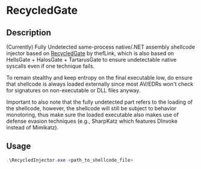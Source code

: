 # RecycledGate

## Description

(Currently) Fully Undetected same-process native/.NET assembly shellcode injector based on [RecycledGate](https://github.com/thefLink/RecycledGate) by thefLink, which is also based on HellsGate + HalosGate + TartarusGate to ensure undetectable native syscalls even if one technique fails.

To remain stealthy and keep entropy on the final executable low, do ensure that shellcode is always loaded externally since most AV/EDRs won't check for signatures on non-executable or DLL files anyway.

Important to also note that the fully undetected part refers to the loading of the shellcode, however, the shellcode will still be subject to behavior monotoring, thus make sure the loaded executable also makes use of defense evasion techniques (e.g., SharpKatz which features DInvoke instead of Mimikatz).

## Usage

```powershell
.\RecycledInjector.exe <path_to_shellcode_file>
```
